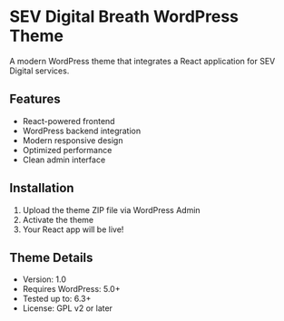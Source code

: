 # SEV Digital Breath WordPress Theme

A modern WordPress theme that integrates a React application for SEV Digital services.

## Features
- React-powered frontend
- WordPress backend integration
- Modern responsive design
- Optimized performance
- Clean admin interface

## Installation
1. Upload the theme ZIP file via WordPress Admin
2. Activate the theme
3. Your React app will be live!

## Theme Details
- Version: 1.0
- Requires WordPress: 5.0+
- Tested up to: 6.3+
- License: GPL v2 or later
